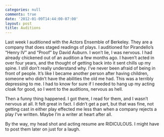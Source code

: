 ```yaml
---
categories: null
comments: true
date: '2012-01-09T14:44:00-07:00'
layout: post
title: Auditions
---
```


Last week I auditioned with the Actors Ensemble of Berkeley.  They are a company that does staged readings of plays.  I auditioned for Pirandello’s “Henry IV” and “Proof” by David Auburn.  I won’t lie, I was nervous.  I had already chickened out of an audition a few months ago.   I haven’t acted in over four years, and the thought of getting back into it sent chills up my spine.  I still don’t really understand why.  I’ve never been afraid of being in front of people.  It’s like I became another person after having children, someone who didn’t have the abilities the old me had.  This was a terribly depressing to me.  I had to know for sure if I needed to hang up my acting cloak for good, so I went to the auditions, nervous as hell.  

Then a funny thing happened.  I got there, I read for them, and I wasn’t nervous at all.  It felt great in fact.  I didn’t get a part, but that was fine, not getting cast in either play effected me less than when a company rejects a play I’ve written.  Maybe I’m a writer at heart after all.

By the way, my head shot and acting resume are RIDICULOUS.  I might have to post them later on just for a laugh.